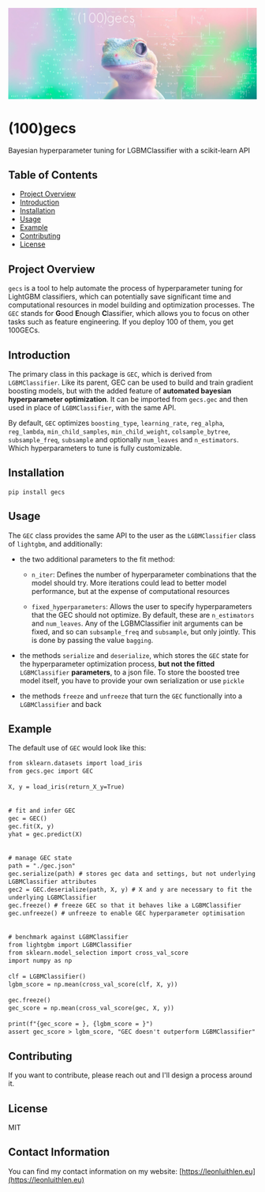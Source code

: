 ![a gecko looking at the camera with bayesian math in white on a pink and green background](documentation/assets/header.png)


# (100)gecs

Bayesian hyperparameter tuning for LGBMClassifier with a scikit-learn API


## Table of Contents

- [Project Overview](#project-overview)
- [Introduction](#introduction)
- [Installation](#installation)
- [Usage](#usage)
- [Example](#example)
- [Contributing](#contributing)
- [License](#license)


## Project Overview

`gecs` is a tool to help automate the process of hyperparameter tuning for LightGBM classifiers, which can potentially save significant time and computational resources in model building and optimization processes. The `GEC` stands for **G**ood **E**nough **C**lassifier, which allows you to focus on other tasks such as feature engineering. If you deploy 100 of them, you get 100GECs.


## Introduction

The primary class in this package is `GEC`, which is derived from `LGBMClassifier`. Like its parent, GEC can be used to build and train gradient boosting models, but with the added feature of **automated bayesian hyperparameter optimization**. It can be imported from `gecs.gec` and then used in place of `LGBMClassifier`, with the same API.

By default, `GEC` optimizes `boosting_type`, `learning_rate`, `reg_alpha`, `reg_lambda`, `min_child_samples`, `min_child_weight`, `colsample_bytree`, `subsample_freq`, `subsample` and optionally `num_leaves` and `n_estimators`. Which hyperparameters to tune is fully customizable.


## Installation

    pip install gecs


## Usage


The `GEC` class provides the same API to the user as the `LGBMClassifier` class of `lightgbm`, and additionally:

-   the two additional parameters to the fit method:
    - `n_iter`: Defines the number of hyperparameter combinations that the model should try. More iterations could lead to better model performance, but at the expense of computational resources

    - `fixed_hyperparameters`: Allows the user to specify hyperparameters that the GEC should not optimize. By default, these are `n_estimators` and `num_leaves`. Any of the LGBMClassifier init arguments can be fixed, and so can  `subsample_freq` and `subsample`, but only jointly. This is done by passing the value `bagging`.

-   the methods `serialize` and `deserialize`, which stores the `GEC` state for the hyperparameter optimization process, **but not the fitted** `LGBMClassifier` **parameters**, to a json file. To store the boosted tree model itself, you have to provide your own serialization or use `pickle`

-   the methods `freeze` and `unfreeze` that turn the `GEC` functionally into a `LGBMClassifier` and back


## Example

The default use of `GEC` would look like this:

    from sklearn.datasets import load_iris
    from gecs.gec import GEC

    X, y = load_iris(return_X_y=True)


    # fit and infer GEC
    gec = GEC()
    gec.fit(X, y)
    yhat = gec.predict(X)


    # manage GEC state
    path = "./gec.json"
    gec.serialize(path) # stores gec data and settings, but not underlying LGBMClassifier attributes
    gec2 = GEC.deserialize(path, X, y) # X and y are necessary to fit the underlying LGBMClassifier
    gec.freeze() # freeze GEC so that it behaves like a LGBMClassifier
    gec.unfreeze() # unfreeze to enable GEC hyperparameter optimisation


    # benchmark against LGBMClassifier
    from lightgbm import LGBMClassifier
    from sklearn.model_selection import cross_val_score
    import numpy as np

    clf = LGBMClassifier()
    lgbm_score = np.mean(cross_val_score(clf, X, y))

    gec.freeze()
    gec_score = np.mean(cross_val_score(gec, X, y))

    print(f"{gec_score = }, {lgbm_score = }")
    assert gec_score > lgbm_score, "GEC doesn't outperform LGBMClassifier"



## Contributing

If you want to contribute, please reach out and I'll design a process around it.

## License

MIT

## Contact Information

You can find my contact information on my website: [https://leonluithlen.eu](https://leonluithlen.eu)